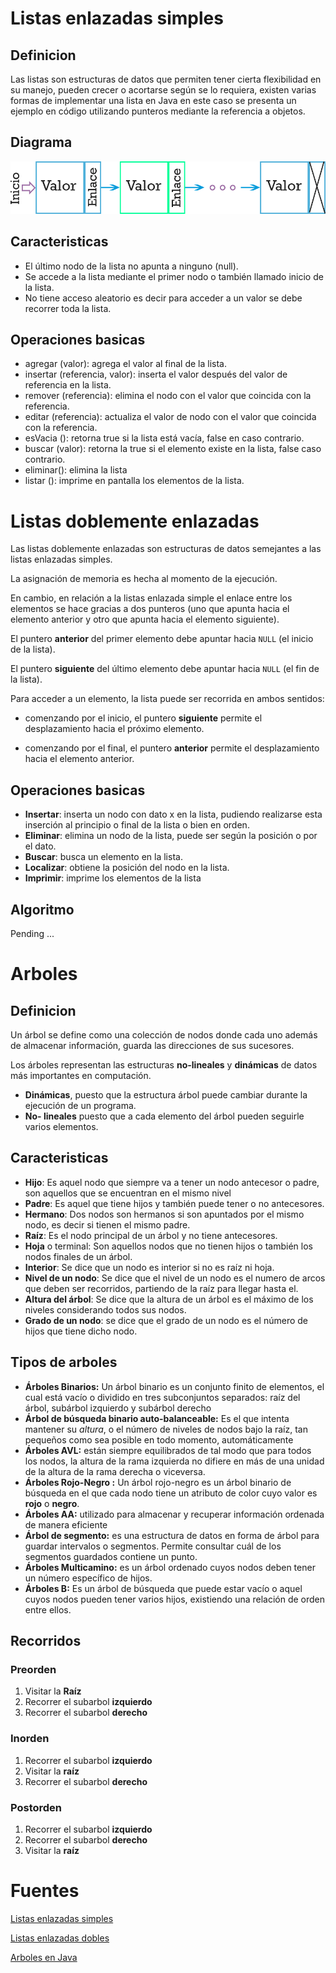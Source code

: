 # Listas enlazadas simples

## Definicion

Las listas son estructuras de datos que permiten tener cierta flexibilidad en su manejo, pueden crecer o acortarse según se lo requiera, existen varias formas de implementar una lista en Java en este caso se presenta un ejemplo en código utilizando punteros mediante la referencia a objetos.

## Diagrama

![Lista simple enlazada](img/lista_enlazada_simple.png)

## Caracteristicas

- El último nodo de la lista no apunta a ninguno (null).
- Se accede a la lista mediante el primer nodo o también llamado inicio de la lista.
- No tiene acceso aleatorio es decir para acceder a un valor se debe recorrer toda la lista.

## Operaciones basicas

- agregar (valor): agrega el valor al final de la lista.
- insertar (referencia, valor): inserta el valor después del valor de referencia en la lista. 
- remover (referencia): elimina el nodo con el valor que coincida con la referencia. 
- editar (referencia): actualiza el valor de nodo con el valor que coincida con la referencia.
- esVacia (): retorna true si la lista está vacía, false en caso contrario. 
- buscar (valor): retorna la true si el elemento existe en la lista, false caso contrario.
- eliminar(): elimina la lista
- listar (): imprime en pantalla los elementos de la lista.

# Listas doblemente enlazadas

Las listas doblemente enlazadas son estructuras de datos semejantes a las listas enlazadas simples.

La asignación de memoria es hecha al momento de la ejecución.

En cambio, en relación a la listas enlazada simple el enlace entre los elementos se hace gracias a dos punteros (uno que apunta hacia el elemento anterior y otro que apunta hacia el elemento siguiente).



El puntero **anterior** del primer elemento debe apuntar hacia `NULL` (el inicio de la lista).

El puntero **siguiente** del último elemento debe apuntar hacia `NULL` (el fin de la lista).



Para acceder a un elemento, la lista puede ser recorrida en ambos sentidos:

- comenzando por el inicio, el puntero **siguiente** permite el desplazamiento hacia el próximo elemento.

- comenzando por el final, el puntero **anterior** permite el desplazamiento hacia el elemento anterior.



## Operaciones basicas

- **Insertar**: inserta un nodo con dato x en la lista, pudiendo realizarse esta inserción al principio o final de la lista o bien en orden.
- **Eliminar**: elimina un nodo de la lista, puede ser según la posición o por el dato.
- **Buscar**: busca un elemento en la lista.
- **Localizar**: obtiene la posición del nodo en la lista.
- **Imprimir**: imprime los elementos de la lista



## Algoritmo

Pending ...



# Arboles

## Definicion

Un árbol se define como una colección de nodos donde cada uno además de almacenar información, guarda las direcciones de sus sucesores.

Los árboles representan las estructuras **no-lineales** y **dinámicas** de datos más importantes en computación.

- **Dinámicas**, puesto que la estructura árbol puede cambiar durante la ejecución de un programa.
- **No- lineales** puesto que a cada elemento del árbol pueden seguirle varios elementos.

## Caracteristicas

- **Hijo**: Es aquel nodo que siempre va a tener un nodo antecesor o padre, son aquellos que se encuentran en el mismo nivel
- **Padre**: Es aquel que tiene hijos y también puede tener o no antecesores.
- **Hermano**: Dos nodos son hermanos si son apuntados por el mismo nodo, es decir si tienen el mismo padre.
- **Raíz**: Es el nodo principal de un árbol y no tiene antecesores.
- **Hoja** o terminal: Son aquellos nodos que no tienen hijos o también los nodos finales de un árbol.
- **Interior**: Se dice que un nodo es interior si no es raíz ni hoja.
- **Nivel de un nodo**: Se dice que el nivel de un nodo es el numero de arcos que deben ser recorridos, partiendo de la raíz para llegar hasta el.
- **Altura del árbol**: Se dice que la altura de un árbol es el máximo de los niveles considerando todos sus nodos.
- **Grado de un nodo**: se dice que el grado de un nodo es el número de hijos que tiene dicho nodo.

## Tipos de arboles

- **Árboles Binarios:** Un árbol binario es un conjunto finito de elementos, el cual está vacío o dividido en tres subconjuntos separados: raíz del árbol, subárbol izquierdo y subárbol derecho
- **Árbol de búsqueda binario auto-balanceable:** Es el que intenta mantener su *altura*, o el número de niveles de nodos bajo la raíz, tan pequeños como sea posible en todo momento, automáticamente
- **Árboles AVL:** están siempre equilibrados de tal modo que para todos los nodos, la altura de la rama izquierda no difiere en más de una unidad de la altura de la rama derecha o viceversa.
- **Árboles Rojo-Negro :** Un árbol rojo-negro es un árbol binario de búsqueda en el que cada nodo tiene un atributo de color cuyo valor es **rojo** o **negro**.
- **Árboles AA:** utilizado para almacenar y recuperar información ordenada de manera eficiente
- **Árbol de segmento:** es una estructura de datos en forma de árbol para guardar intervalos o segmentos. Permite consultar cuál de los segmentos guardados contiene un punto.
- **Árboles Multicamino:** es un árbol ordenado cuyos nodos deben tener un número específico de hijos.
- **Árboles B:** Es un árbol de búsqueda que puede estar vacío o aquel cuyos nodos pueden tener varios hijos, existiendo una relación de orden entre ellos.

## Recorridos

### Preorden

1. Visitar la **Raíz**
2. Recorrer el subarbol **izquierdo**
3. Recorrer el subarbol **derecho**



### Inorden

1. Recorrer el subarbol **izquierdo**
2. Visitar la **raíz**
3. Recorrer el subarbol **derecho**



### Postorden

1. Recorrer el subarbol **izquierdo**
2. Recorrer el subarbol **derecho**
3. Visitar la **raíz**

# Fuentes

[Listas enlazadas simples](http://codigolibre.weebly.com/blog/listas-simples-en-java)

[Listas enlazadas dobles](http://coodigob.blogspot.com/2013/03/listas-enlazadas-dobles.html)

[Arboles en Java](https://blog.michelletorres.mx/arboles-en-java/)

